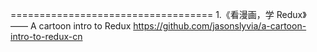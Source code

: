 ===================================
1.《看漫画，学 Redux》 —— A cartoon intro to Redux
https://github.com/jasonslyvia/a-cartoon-intro-to-redux-cn
